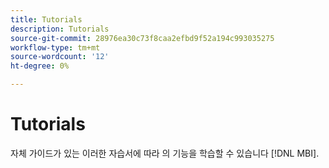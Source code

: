 ```yaml
---
title: Tutorials
description: Tutorials
source-git-commit: 28976ea30c73f8caa2efbd9f52a194c993035275
workflow-type: tm+mt
source-wordcount: '12'
ht-degree: 0%

---
```


# Tutorials

자체 가이드가 있는 이러한 자습서에 따라 의 기능을 학습할 수 있습니다 [!DNL MBI].
